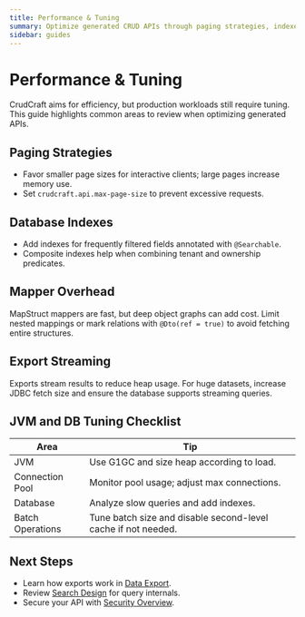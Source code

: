 ```yaml
---
title: Performance & Tuning
summary: Optimize generated CRUD APIs through paging strategies, indexes, and JVM tuning.
sidebar: guides
---
```


# Performance & Tuning

CrudCraft aims for efficiency, but production workloads still require tuning. This guide highlights common areas to review when optimizing generated APIs.

## Paging Strategies

- Favor smaller page sizes for interactive clients; large pages increase memory use.
- Set `crudcraft.api.max-page-size` to prevent excessive requests.

## Database Indexes

- Add indexes for frequently filtered fields annotated with `@Searchable`.
- Composite indexes help when combining tenant and ownership predicates.

## Mapper Overhead

MapStruct mappers are fast, but deep object graphs can add cost. Limit nested mappings or mark relations with `@Dto(ref = true)` to avoid fetching entire structures.

## Export Streaming

Exports stream results to reduce heap usage. For huge datasets, increase JDBC fetch size and ensure the database supports streaming queries.

## JVM and DB Tuning Checklist

| Area | Tip |
|------|-----|
| JVM | Use G1GC and size heap according to load. |
| Connection Pool | Monitor pool usage; adjust max connections. |
| Database | Analyze slow queries and add indexes. |
| Batch Operations | Tune batch size and disable second-level cache if not needed. |

## Next Steps

- Learn how exports work in [Data Export](/guides/exporting.md).
- Review [Search Design](/concepts/search-design.md) for query internals.
- Secure your API with [Security Overview](/guides/security/overview.md).

